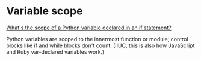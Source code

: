 # Variable scope

[What's the scope of a Python variable declared in an if statement?](http://stackoverflow.com/questions/2829528/whats-the-scope-of-a-python-variable-declared-in-an-if-statement)

Python variables are scoped to the innermost function or module; control blocks like if and while blocks don't count. (IIUC, this is also how JavaScript and Ruby var-declared variables work.)